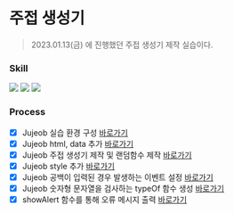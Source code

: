 # 주접 생성기

> 2023.01.13(금) 에 진행했던 주접 생성기 제작 실습이다.

### Skill

<span>
<img src="https://img.shields.io/badge/-HTML-%23E34F26?style=for-the-badge&logo=HTML5&logoColor=white">
<img src="https://img.shields.io/badge/-CSS-%231572B6?style=for-the-badge&logo=CSS3&logoColor=white">
<img src="https://img.shields.io/badge/-JavaScript-%23F7DF1E?style=for-the-badge&logo=JavaScript&logoColor=white">
</span>

### Process

- [x] Jujeob 실습 환경 구성 [바로가기](https://github.com/ukssss/LIKELION-FE/pull/16/commits/cf749e61d56830886a63c946d6f38e329fd87b0f)
- [x] Jujeob html, data 추가 [바로가기](https://github.com/ukssss/LIKELION-FE/pull/16/commits/468385af2c3d2b967dd7aca44dc6ce3740c9c35e)
- [x] Jujeob 주접 생성기 제작 및 랜덤함수 제작 [바로가기](https://github.com/ukssss/LIKELION-FE/pull/16/commits/0152842f79afbdd4bfdb53756f26588bc7a26dec)
- [x] Jujeob style 추가 [바로가기](https://github.com/ukssss/LIKELION-FE/pull/16/commits/07cda0e68860db169ba6f22c1128e43e3f0ce422)
- [x] Jujeob 공백이 입력된 경우 발생하는 이벤트 설정 [바로가기](https://github.com/ukssss/LIKELION-FE/pull/16/commits/daad02e0fe0ea36c4c39afaba9561476619d6eb7)
- [x] Jujeob 숫자형 문자열을 검사하는 typeOf 함수 생성 [바로가기](https://github.com/ukssss/LIKELION-FE/pull/16/commits/5c1c85f774e5076fdb42cffdaae2abfb7af641e5)
- [x] showAlert 함수를 통해 오류 메시지 출력 [바로가기](https://github.com/ukssss/LIKELION-FE/pull/16/commits/6fe8fc8b82d543d57c6fb419707633d5d9a7d850)
